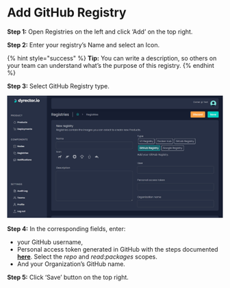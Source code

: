 # Add GitHub Registry

**Step 1:** Open Registries on the left and click ‘Add’ on the top right.

**Step 2:** Enter your registry’s Name and select an Icon.

{% hint style="success" %}
**Tip:** You can write a description, so others on your team can understand what’s the purpose of this registry.
{% endhint %}

**Step 3:** Select GitHub Registry type.

![](../../.gitbook/assets/githubregistry.jpg)

**Step 4:** In the corresponding fields, enter:

* your GitHub username,
* Personal access token generated in GitHub with the steps documented [**here**](https://docs.github.com/en/authentication/keeping-your-account-and-data-secure/creating-a-personal-access-token). Select the _repo_ and _read:packages_ scopes.
* And your Organization’s GitHub name.

**Step 5:** Click ‘Save’ button on the top right.
